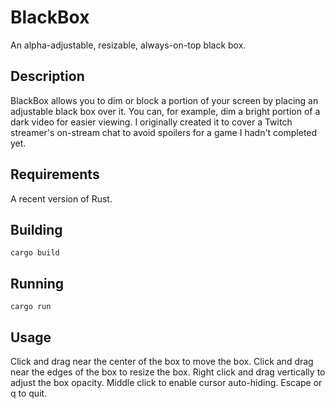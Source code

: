 # BlackBox
An alpha-adjustable, resizable, always-on-top black box.

## Description
BlackBox allows you to dim or block a portion of your screen by placing an adjustable black box over it.
You can, for example, dim a bright portion of a dark video for easier viewing.
I originally created it to cover a Twitch streamer's on-stream chat to avoid spoilers for a game I hadn't completed yet.

## Requirements
A recent version of Rust.

## Building
`cargo build`

## Running
`cargo run`

## Usage
Click and drag near the center of the box to move the box.
Click and drag near the edges of the box to resize the box.
Right click and drag vertically to adjust the box opacity.
Middle click to enable cursor auto-hiding.
Escape or q to quit.

